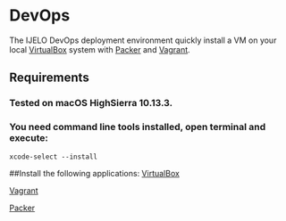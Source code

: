 # DevOps
The IJELO DevOps deployment environment quickly install a VM on your local [VirtualBox](https://www.virtualbox.org) system with [Packer](https://www.packer.io/) and [Vagrant](https://www.vagrantup.com/).

## Requirements
### Tested on macOS HighSierra 10.13.3.
### You need command line tools installed, open terminal and execute:
`xcode-select --install`

##Install the following applications:
[VirtualBox](https://www.virtualbox.org/wiki/Downloads)

[Vagrant](https://releases.hashicorp.com/vagrant/2.0.3/vagrant_2.0.3_x86_64.dmg) 

[Packer](https://releases.hashicorp.com/packer/1.2.1/packer_1.2.1_darwin_amd64.zip)


